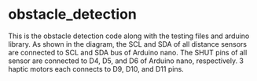 # obstacle_detection

This is the obstacle detection code along with the testing files and arduino library.
As shown in the diagram, the SCL and SDA of all distance sensors are connected to SCL and SDA bus of Arduino nano. 
The SHUT pins of all sensor are connected to D4, D5, and D6 of Arduino nano, respectively. 
3 haptic motors each connects to D9, D10, and D11 pins. 
